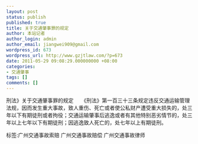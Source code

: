 ```yaml
---
layout: post
status: publish
published: true
title: 关于交通肇事罪的规定
author: 本站记者
author_login: admin
author_email: jiangwei909@gmail.com
wordpress_id: 673
wordpress_url: http://www.gzjtlaw.com/?p=673
date: 2011-05-29 09:08:29.000000000 +08:00
categories:
- 交通肇事
tags: []
comments: []
---
```

刑法》关于交通肇事罪的规定　　《刑法》第一百三十三条规定违反交通运输管理法规，因而发生重大事故，致人重伤、死亡或者使公私财产遭受重大损失的，处三年以下有期徒刑或者拘役；交通运输肇事后逃逸或者有其他特别恶劣情节的，处三年以上七年以下有期徒刑；因逃逸致人死亡的，处七年以上有期徒刑。 标签:广州交通事故索赔 广州交通事故赔偿 广州交通事故律师
